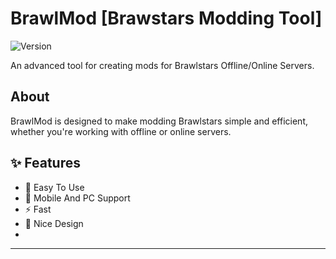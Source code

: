 # BrawlMod [Brawstars Modding Tool]

![Version](https://img.shields.io/badge/version-0.01%20Beta-blue)

An advanced tool for creating mods for Brawlstars Offline/Online Servers.

## About
BrawlMod is designed to make modding Brawlstars simple and efficient, whether you're working with offline or online servers.

## ✨ Features

- 🎯 Easy To Use
- 📱 Mobile And PC Support
- ⚡ Fast
- 🎨 Nice Design
- 

---
